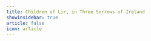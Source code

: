```yaml
---
title: Children of Lir, in Three Sorrows of Ireland 
showinsidebar: true 
article: false 
icon: article 
---
```

